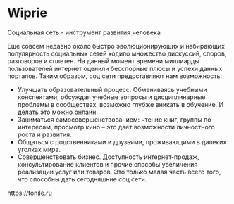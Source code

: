 # Wiprie
Социальная сеть - инструмент развития человека

Еще совсем недавно около быстро эволюционирующих и набирающих популярность социальных сетей ходило множество дискуссий, споров, разговоров и сплетен. На данный момент времени миллиарды пользователей интернет оценили бесспорные плюсы и успехи данных порталов. Таким образом, соц сети предоставляют нам возможность:
- Улучшать образовательный процесс. Обмениваясь учебными конспектами, обсуждая учебные вопросы и дисциплинарные проблемы в сообществах, возможно глубже вникать в обучение. И делать это можно онлайн.
- Заниматься самосовершенствованием: чтение книг, группы по интересам, просмотр кино – это дает возможности личностного роста и развития.
- Общаться с родственниками и друзьями, проживающими в далеких уголках мира.
- Совершенствовать бизнес. Доступность интернет-продаж, консультирование клиентов и прочие способы увеличения реализации услуг или товаров.
Это только малая часть всего того, что способны дать сегодняшние соц сети.

https://tonile.ru
